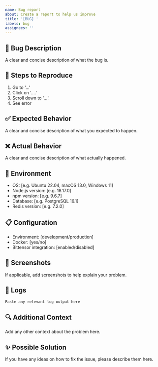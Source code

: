 ```yaml
---
name: Bug report
about: Create a report to help us improve
title: '[BUG] '
labels: bug
assignees: ''
---
```


## 🐛 Bug Description
A clear and concise description of what the bug is.

## 🔄 Steps to Reproduce
1. Go to '...'
2. Click on '....'
3. Scroll down to '....'
4. See error

## ✅ Expected Behavior
A clear and concise description of what you expected to happen.

## ❌ Actual Behavior
A clear and concise description of what actually happened.

## 📱 Environment
- OS: [e.g. Ubuntu 22.04, macOS 13.0, Windows 11]
- Node.js version: [e.g. 18.17.0]
- npm version: [e.g. 9.6.7]
- Database: [e.g. PostgreSQL 16.1]
- Redis version: [e.g. 7.2.0]

## 📋 Configuration
- Environment: [development/production]
- Docker: [yes/no]
- Bittensor integration: [enabled/disabled]

## 📸 Screenshots
If applicable, add screenshots to help explain your problem.

## 📝 Logs
```
Paste any relevant log output here
```

## 🔍 Additional Context
Add any other context about the problem here.

## ✨ Possible Solution
If you have any ideas on how to fix the issue, please describe them here.
